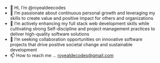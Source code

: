 - 👋 Hi, I’m @royealdeecodes
- 👀 I’m passionate about continuous personal growth and leveraging my skills to create value and positive impact for others and organizations 
- 🌱 I’m actively enhancing my full stack web development skills while cultivating strong Self-discipline and project management practices to deliver high-quality software solutions
- 💞️ I’m seeking collaboration opportunities on innovative software projects that drive positive societal change and sustainable development
- 📫 How to reach me ... royealdecodes@gmail.com

<!---
royealdeecodes/royealdeecodes is a ✨ special ✨ repository because its `README.md` (this file) appears on your GitHub profile.
You can click the Preview link to take a look at your changes.
--->
